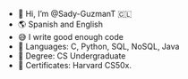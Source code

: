 - 👋 Hi, I’m @Sady-GuzmanT 🇨🇱
- 🌎 Spanish and English
- 😅 I write good enough code
- 🌱 Languages: C, Python, SQL, NoSQL, Java
- 📖 Degree: CS Undergraduate
- 📖 Certificates: Harvard CS50x.
<!---
MatiasRGT/MatiasRGT is a ✨ special ✨ repository because its `README.md` (this file) appears on your GitHub profile.
You can click the Preview link to take a look at your changes.
--->
